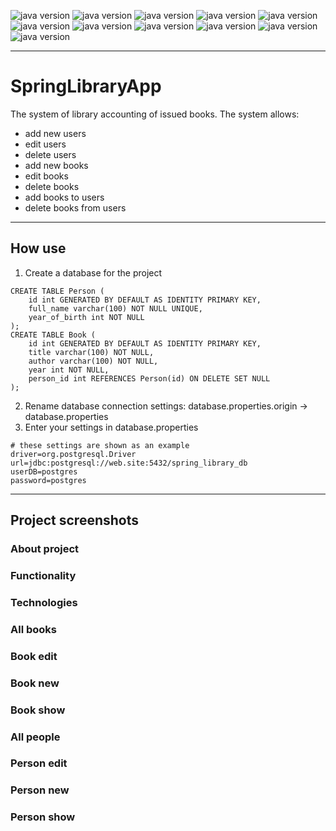 ![java version](https://img.shields.io/badge/Java-19-blue)
![java version](https://img.shields.io/badge/PostgreSQL-15-blue)
![java version](https://img.shields.io/badge/Spring-5-blue)
![java version](https://img.shields.io/badge/Bootstrap-5.3-blue)
![java version](https://img.shields.io/badge/Thymeleaf-grey)
![java version](https://img.shields.io/badge/HTML-grey)
![java version](https://img.shields.io/badge/CSS-grey)
![java version](https://img.shields.io/badge/JavaScript-grey)
![java version](https://img.shields.io/badge/Maven-grey)
![java version](https://img.shields.io/badge/Tomcat-9-blue)
![java version](https://img.shields.io/badge/GitHub-grey)
___

# SpringLibraryApp
The system of library accounting of issued books. The system allows:
- add new users
- edit users
- delete users
- add new books
- edit books
- delete books
- add books to users
- delete books from users
___
## How use
1. Create a database for the project

```postgresql
CREATE TABLE Person (
    id int GENERATED BY DEFAULT AS IDENTITY PRIMARY KEY,
    full_name varchar(100) NOT NULL UNIQUE,
    year_of_birth int NOT NULL
);
CREATE TABLE Book (
    id int GENERATED BY DEFAULT AS IDENTITY PRIMARY KEY,
    title varchar(100) NOT NULL,
    author varchar(100) NOT NULL,
    year int NOT NULL,
    person_id int REFERENCES Person(id) ON DELETE SET NULL
);
```

2. Rename database connection settings:
   database.properties.origin -> database.properties
3. Enter your settings in database.properties
```properties
# these settings are shown as an example
driver=org.postgresql.Driver
url=jdbc:postgresql://web.site:5432/spring_library_db
userDB=postgres
password=postgres
```

___
## Project screenshots
### About project
### Functionality
### Technologies
### All books
### Book edit
### Book new
### Book show
### All people
### Person edit
### Person new
### Person show